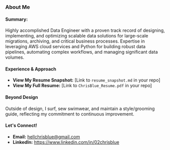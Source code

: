 ### About Me
#### Summary:
Highly accomplished Data Engineer with a proven track record of designing, implementing, and optimizing scalable data solutions for large-scale migrations, archiving, and critical business processes. Expertise in leveraging AWS cloud services and Python for building robust data pipelines, automating complex workflows, and managing significant data volumes. 
#### Experience & Approach
* **View My Resume Snapshot:** [Link to `resume_snapshot.md` in your repo]
* **View My Full Resume:** [Link to `ChrisBlue_Resume.pdf` in your repo]
#### Beyond Design
Outside of design, I surf, sew swimwear, and maintain a style/grooming guide, reflecting my commitment to continuous improvement.
#### Let's Connect!
* **Email:** hellchrisblue@gmail.com
* **LinkedIn:** https://www.linkedin.com/in/02chrisblue
